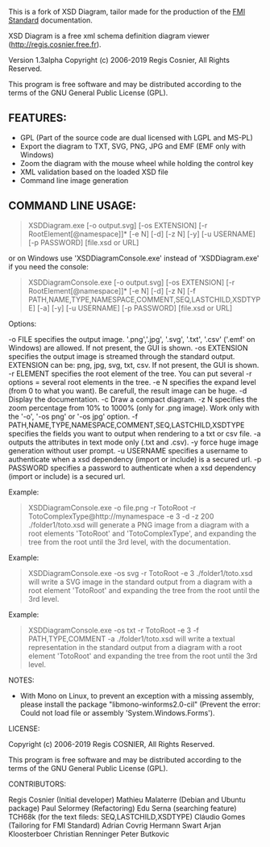 This is a fork of XSD Diagram, tailor made for the production of the [FMI Standard](https://fmi-standard.org/) documentation.

XSD Diagram is a free xml schema definition diagram viewer (http://regis.cosnier.free.fr).

Version 1.3alpha Copyright (c) 2006-2019 Regis Cosnier, All Rights Reserved.

This program is free software and may be distributed
according to the terms of the GNU General Public License (GPL).

## FEATURES:

- GPL (Part of the source code are dual licensed with LGPL and MS-PL)
- Export the diagram to TXT, SVG, PNG, JPG and EMF (EMF only with Windows)
- Zoom the diagram with the mouse wheel while holding the control key
- XML validation based on the loaded XSD file
- Command line image generation

## COMMAND LINE USAGE: 

> XSDDiagram.exe [-o output.svg] [-os EXTENSION] [-r RootElement[@namespace]]* [-e N] [-d] [-z N] [-y] [-u USERNAME] [-p PASSWORD] [file.xsd or URL]

or on Windows use 'XSDDiagramConsole.exe' instead of 'XSDDiagram.exe' if you need the console:

> XSDDiagramConsole.exe [-o output.svg] [-os EXTENSION] [-r RootElement[@namespace]]* [-e N] [-d] [-z N] [-f PATH,NAME,TYPE,NAMESPACE,COMMENT,SEQ,LASTCHILD,XSDTYPE] [-a] [-y] [-u USERNAME] [-p PASSWORD] [file.xsd or URL]

Options:

-o FILE
	specifies the output image. '.png','.jpg', '.svg', '.txt', '.csv' ('.emf' on Windows) are allowed.
	If not present, the GUI is shown.
-os EXTENSION
	specifies the output image is streamed through the standard
	output. EXTENSION can be: png, jpg, svg, txt, csv.
	If not present, the GUI is shown.
-r ELEMENT
	specifies the root element of the tree.
	You can put several -r options = several root elements in the tree.
-e N
	specifies the expand level (from 0 to what you want).
	Be carefull, the result image can be huge.
-d
	Display the documentation.
-c
	Draw a compact diagram.
-z N
	specifies the zoom percentage from 10% to 1000% (only for .png image).
	Work only with the '-o', '-os png' or '-os jpg' option.
-f PATH,NAME,TYPE,NAMESPACE,COMMENT,SEQ,LASTCHILD,XSDTYPE
	specifies the fields you want to output when rendering to a txt or csv file.
-a
	outputs the attributes in text mode only (.txt and .csv).
-y
	force huge image generation without user prompt.
-u USERNAME
	specifies a username to authenticate when a xsd dependency
	(import or include) is a secured url.
-p PASSWORD
	specifies a password to authenticate when a xsd dependency
	(import or include) is a secured url.


Example:
> XSDDiagramConsole.exe -o file.png -r TotoRoot -r TotoComplexType@http://mynamespace -e 3 -d -z 200 ./folder1/toto.xsd
	will generate a PNG image from a diagram with a root elements
	'TotoRoot' and 'TotoComplexType', and expanding the tree
	from the root until the 3rd level, with the documentation.

Example:
> XSDDiagramConsole.exe -os svg -r TotoRoot -e 3 ./folder1/toto.xsd
	will write a SVG image in the standard output from a diagram with a root element
	'TotoRoot' and expanding the tree from the root until the 3rd level.

Example:
> XSDDiagramConsole.exe -os txt -r TotoRoot -e 3 -f PATH,TYPE,COMMENT -a ./folder1/toto.xsd
	will write a textual representation in the standard output from a diagram with a root element
	'TotoRoot' and expanding the tree from the root until the 3rd level.


NOTES:
- With Mono on Linux, to prevent an exception with a missing assembly, please install the package "libmono-winforms2.0-cil"
(Prevent the error: Could not load file or assembly 'System.Windows.Forms').

LICENSE:

Copyright (c) 2006-2019 Regis COSNIER, All Rights Reserved.

This program is free software and may be distributed
according to the terms of the GNU General Public License (GPL).


CONTRIBUTORS:

Regis Cosnier (Initial developer)
Mathieu Malaterre (Debian and Ubuntu package)
Paul Selormey (Refactoring)
Edu Serna (searching feature)
TCH68k (for the text fileds: SEQ,LASTCHILD,XSDTYPE)
Cláudio Gomes (Tailoring for FMI Standard)
Adrian Covrig
Hermann Swart
Arjan Kloosterboer
Christian Renninger
Peter Butkovic
